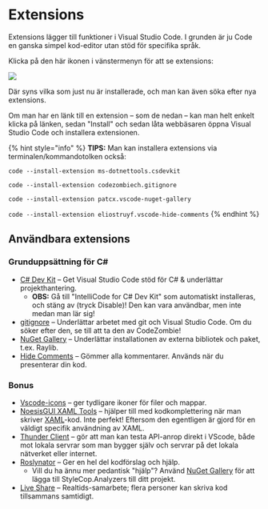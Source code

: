 # Extensions

Extensions lägger till funktioner i Visual Studio Code. I grunden är ju Code en ganska simpel kod-editor utan stöd för specifika språk.

Klicka på den här ikonen i vänstermenyn för att se extensions:

![](<../../.gitbook/assets/image (7).png>)

Där syns vilka som just nu är installerade, och man kan även söka efter nya extensions.

Om man har en länk till en extension – som de nedan – kan man helt enkelt klicka på länken, sedan "Install" och sedan låta webbäsaren öppna Visual Studio Code och installera extensionen.

{% hint style="info" %}
**TIPS:** Man kan installera extensions via terminalen/kommandotolken också:

`code --install-extension ms-dotnettools.csdevkit`

`code --install-extension codezombiech.gitignore`

`code --install-extension patcx.vscode-nuget-gallery`

`code --install-extension eliostruyf.vscode-hide-comments`
{% endhint %}

## Användbara extensions

### Grunduppsättning för C\#

* [C# Dev Kit](https://marketplace.visualstudio.com/items?itemName=ms-dotnettools.csdevkit) – Get Visual Studio Code stöd för C# & underlättar projekthantering.
  * **OBS:** Gå till "IntelliCode for C# Dev Kit" som automatiskt installeras, och stäng av (tryck Disable)! Den kan vara användbar, men inte medan man lär sig!
* [gitignore](https://marketplace.visualstudio.com/items?itemName=codezombiech.gitignore) – Underlättar arbetet med git och Visual Studio Code. Om du söker efter den, se till att ta den av CodeZombie!
* [NuGet Gallery](https://marketplace.visualstudio.com/items?itemName=patcx.vscode-nuget-gallery) – Underlättar installationen av externa bibliotek och paket, t.ex. Raylib.
* [Hide Comments](https://marketplace.visualstudio.com/items?itemName=eliostruyf.vscode-hide-comments) – Gömmer alla kommentarer. Används när du presenterar din kod.

### Bonus

* [Vscode-icons](https://marketplace.visualstudio.com/items?itemName=vscode-icons-team.vscode-icons) – ger tydligare ikoner för filer och mappar.
* [NoesisGUI XAML Tools](https://marketplace.visualstudio.com/items?itemName=NoesisTechnologies.noesisgui-tools) – hjälper till med kodkomplettering när man skriver [XAML](../../annat/windows-ui/xaml.md)-kod. Inte perfekt! Eftersom den egentligen är gjord för en väldigt specifik användning av XAML.
* [Thunder Client](https://marketplace.visualstudio.com/items?itemName=rangav.vscode-thunder-client) – gör att man kan testa API-anrop direkt i VScode, både mot lokala servrar som man bygger själv och servrar på det lokala nätverket eller internet.
* [Roslynator](https://marketplace.visualstudio.com/items?itemName=josefpihrt-vscode.roslynator) – Ger en hel del kodförslag och hjälp.
  * Vill du ha ännu mer pedantisk "hjälp"? Använd [NuGet Gallery](../../grundlaeggande/anvaenda-bibliotek-using.md#nuget-gallery) för att lägga till StyleCop.Analyzers till ditt projekt.
* [Live Share](https://marketplace.visualstudio.com/items?itemName=MS-vsliveshare.vsliveshare) – Realtids-samarbete; flera personer kan skriva kod tillsammans samtidigt.
